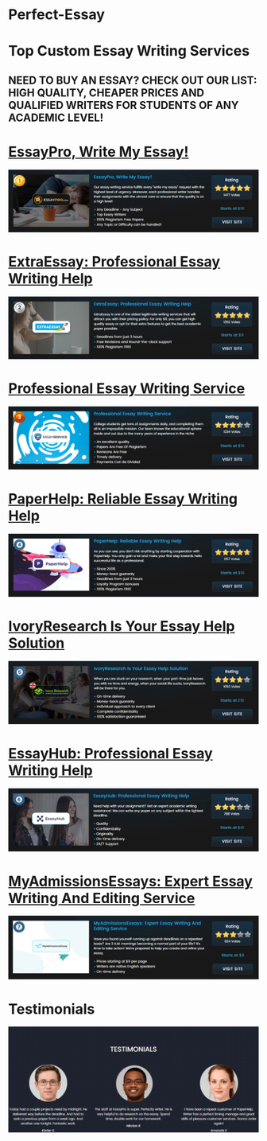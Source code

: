 # Perfect-Essay
# Top Custom Essay Writing Services
## NEED TO BUY AN ESSAY? CHECK OUT OUR LIST: HIGH QUALITY, CHEAPER PRICES AND QUALIFIED WRITERS FOR STUDENTS OF ANY ACADEMIC LEVEL!
# [EssayPro, Write My Essay!](https://essaypro.club?tap_s=ySBSZ4t2hFeqSdCrs75PEL)
[![EssayPro, Write My Essay!](https://github.com/HelpWithWritingAnEssay/help-with-writing-an-essay/blob/main/1.png)](https://essaypro.club?tap_s=ySBSZ4t2hFeqSdCrs75PEL)
# [ExtraEssay: Professional Essay Writing Help](https://extraessay.com?key_wpg=bacd181e0bc65c2e4613aed0a9103680&sub_id=help-essay.online)
[![ExtraEssay: Professional Essay Writing Help!](https://github.com/HelpWithWritingAnEssay/help-with-writing-an-essay/blob/main/2.png)](https://extraessay.com?key_wpg=bacd181e0bc65c2e4613aed0a9103680&sub_id=help-essay.online)
# [Professional Essay Writing Service](https://essayservice.co?tap_s=ySBSZ4t2hFeqSdCrs75PEL)
[![Professional Essay Writing Servicel Essay Writing Help!](https://github.com/HelpWithWritingAnEssay/help-with-writing-an-essay/blob/main/3.png)](https://essayservice.co?tap_s=ySBSZ4t2hFeqSdCrs75PEL)
# [PaperHelp: Reliable Essay Writing Help](https://paperhelp.org/?pid=1932&sub_id=help-essay.online)
[![PaperHelp: Reliable Essay Writing Help](https://github.com/HelpWithWritingAnEssay/help-with-writing-an-essay/blob/main/4.png)](https://paperhelp.org/?pid=1932&sub_id=help-essay.online)
# [IvoryResearch Is Your Essay Help Solution](https://ivoryresearch.co.uk/?pid=1932&sub_id=help-essay.online)
[![IvoryResearch Is Your Essay Help Solution ](https://github.com/HelpWithWritingAnEssay/help-with-writing-an-essay/blob/main/5.png)](https://ivoryresearch.co.uk/?pid=1932&sub_id=help-essay.online)
# [EssayHub: Professional Essay Writing Help](https://essayhub.com?tap_s=ySBSZ4t2hFeqSdCrs75PEL)
[![EssayHub: Professional Essay Writing Help](https://github.com/HelpWithWritingAnEssay/help-with-writing-an-essay/blob/main/6.png)](https://essayhub.com?tap_s=ySBSZ4t2hFeqSdCrs75PEL)
# [MyAdmissionsEssays: Expert Essay Writing And Editing Service](https://myadmissionsessay.com/?pid=1932&sub_id=help-essay.online)
[![MyAdmissionsEssays: Expert Essay Writing And Editing Service](https://github.com/HelpWithWritingAnEssay/help-with-writing-an-essay/blob/main/7.png)](https://myadmissionsessay.com/?pid=1932&sub_id=help-essay.online)
# Testimonials
![MyAdmissionsEssays: Expert Essay Writing And Editing Service](https://github.com/HelpWithWritingAnEssay/help-with-writing-an-essay/blob/main/8.png)
